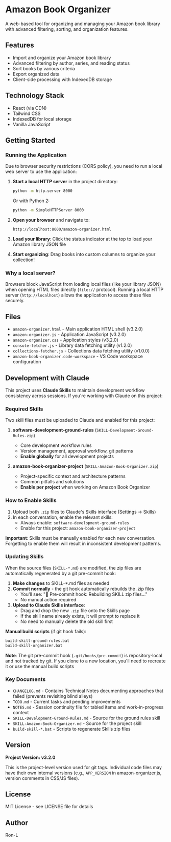 # Amazon Book Organizer

A web-based tool for organizing and managing your Amazon book library with advanced filtering, sorting, and organization features.

## Features

- Import and organize your Amazon book library
- Advanced filtering by author, series, and reading status
- Sort books by various criteria
- Export organized data
- Client-side processing with IndexedDB storage

## Technology Stack

- React (via CDN)
- Tailwind CSS
- IndexedDB for local storage
- Vanilla JavaScript

## Getting Started

### Running the Application

Due to browser security restrictions (CORS policy), you need to run a local web server to use the application:

1. **Start a local HTTP server** in the project directory:
   ```bash
   python -m http.server 8000
   ```
   Or with Python 2:
   ```bash
   python -m SimpleHTTPServer 8000
   ```

2. **Open your browser** and navigate to:
   ```
   http://localhost:8000/amazon-organizer.html
   ```

3. **Load your library**: Click the status indicator at the top to load your Amazon library JSON file

4. **Start organizing**: Drag books into custom columns to organize your collection!

### Why a local server?

Browsers block JavaScript from loading local files (like your library JSON) when opening HTML files directly (`file://` protocol). Running a local HTTP server (`http://localhost`) allows the application to access these files securely.

## Files

- `amazon-organizer.html` - Main application HTML shell (v3.2.0)
- `amazon-organizer.js` - Application JavaScript (v3.2.0)
- `amazon-organizer.css` - Application styles (v3.2.0)
- `console-fetcher.js` - Library data fetching utility (v1.2.0)
- `collections-fetcher.js` - Collections data fetching utility (v1.0.0)
- `amazon-book-organizer.code-workspace` - VS Code workspace configuration

## Development with Claude

This project uses **Claude Skills** to maintain development workflow consistency across sessions. If you're working with Claude on this project:

### Required Skills

Two skill files must be uploaded to Claude and enabled for this project:

1. **software-development-ground-rules** (`SKILL-Development-Ground-Rules.zip`)
   - Core development workflow rules
   - Version management, approval workflow, git patterns
   - **Enable globally** for all development projects

2. **amazon-book-organizer-project** (`SKILL-Amazon-Book-Organizer.zip`)
   - Project-specific context and architecture patterns
   - Common pitfalls and solutions
   - **Enable per project** when working on Amazon Book Organizer

### How to Enable Skills

1. Upload both `.zip` files to Claude's Skills interface (Settings → Skills)
2. In each conversation, enable the relevant skills:
   - Always enable: `software-development-ground-rules`
   - Enable for this project: `amazon-book-organizer-project`

**Important**: Skills must be manually enabled for each new conversation. Forgetting to enable them will result in inconsistent development patterns.

### Updating Skills

When the source files (`SKILL-*.md`) are modified, the zip files are automatically regenerated by a git pre-commit hook:

1. **Make changes** to SKILL-*.md files as needed
2. **Commit normally** - the git hook automatically rebuilds the .zip files
   - You'll see: "🔨 Pre-commit hook: Rebuilding SKILL zip files..."
   - No manual action required
3. **Upload to Claude Skills interface**:
   - Drag and drop the new `.zip` file onto the Skills page
   - If the skill name already exists, it will prompt to replace it
   - No need to manually delete the old skill first

**Manual build scripts** (if git hook fails):
```bash
build-skill-ground-rules.bat
build-skill-organizer.bat
```

**Note**: The git pre-commit hook (`.git/hooks/pre-commit`) is repository-local and not tracked by git. If you clone to a new location, you'll need to recreate it or use the manual build scripts

### Key Documents

- `CHANGELOG.md` - Contains Technical Notes documenting approaches that failed (prevents revisiting blind alleys)
- `TODO.md` - Current tasks and pending improvements
- `NOTES.md` - Session continuity file for tabled items and work-in-progress context
- `SKILL-Development-Ground-Rules.md` - Source for the ground rules skill
- `SKILL-Amazon-Book-Organizer.md` - Source for the project skill
- `build-skill-*.bat` - Scripts to regenerate Skills zip files

## Version

**Project Version: v3.2.0**

This is the project-level version used for git tags. Individual code files may have their own internal versions (e.g., `APP_VERSION` in amazon-organizer.js, version comments in CSS/JS files).

## License

MIT License - see LICENSE file for details

## Author

Ron-L
